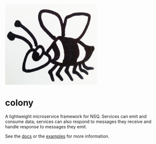 ![bee](bee.png)

colony
======

A lightweight microservice framework for NSQ. Services can emit and consume data; services can also respond to messages they receive and handle response to messages they emit. 

See the [docs](https://godoc.org/github.com/nytlabs/colony) or the [examples](https://github.com/nytlabs/colony/tree/master/example) for more information.
